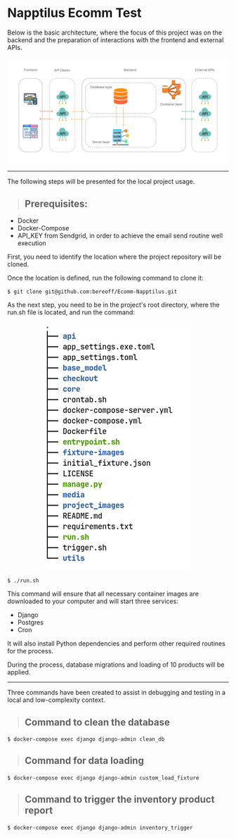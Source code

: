 # Napptilus Ecomm Test

Below is the basic architecture, where the focus of this project was on the backend and the preparation of interactions with the frontend and external APIs.

<p align="center">
  <img src="https://github.com/bereoff/Ecomm-Napptilus/blob/main/project_images/Napptilus.png" />
</p>

---

The following steps will be presented for the local project usage.

> ## Prerequisites:
- Docker
- Docker-Compose
- API_KEY from Sendgrid, in order to achieve the email send routine well execution

First, you need to identify the location where the project repository will be cloned.

Once the location is defined, run the following command to clone it:
```
$ git clone git@github.com:bereoff/Ecomm-Napptilus.git
```

As the next step, you need to be in the project's root directory, where the run.sh file is located, and run the command:

<p align="center">
  <img src="https://github.com/bereoff/Ecomm-Napptilus/blob/main/project_images/project-root.png" />
</p>

```
$ ./run.sh
```

This command will ensure that all necessary container images are downloaded to your computer and will start three services:
- Django
- Postgres
- Cron

It will also install Python dependencies and perform other required routines for the process.

During the process, database migrations and loading of 10 products will be applied.

---

Three commands have been created to assist in debugging and testing in a local and low-complexity context.

> ## Command to clean the database
```
$ docker-compose exec django django-admin clean_db
```

> ## Command for data loading
```
$ docker-compose exec django django-admin custom_load_fixture
```

> ## Command to trigger the inventory product report
```
$ docker-compose exec django django-admin inventory_trigger
```
